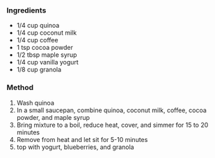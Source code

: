 ### Ingredients
-   1/4 cup quinoa
-   1/4 cup coconut milk
-   1/4 cup coffee
-   1 tsp cocoa powder
-   1/2 tbsp maple syrup
-   1/4 cup vanilla yogurt
-   1/8 cup granola

### Method
1.  Wash quinoa
2.  In a small saucepan, combine quinoa, coconut milk, coffee, cocoa powder, and maple syrup
3.  Bring mixture to a boil, reduce heat, cover, and simmer for 15 to 20 minutes
4.  Remove from heat and let sit for 5-10 minutes
5.  top with yogurt, blueberries, and granola